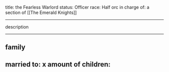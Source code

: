 title: the Fearless Warlord
status: Officer
race: Half orc
in charge of: a section of [[The Emerald Knights]]

---

description

---

## family

married to:
x amount of children:
- 